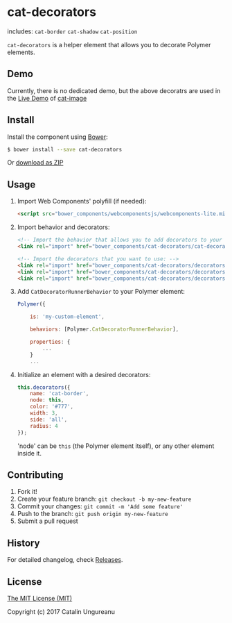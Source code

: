 <!--
[![Published on webcomponents.org](https://img.shields.io/badge/webcomponents.org-published-blue.svg)](https://www.webcomponents.org/element/the-catalin/cat-decorators)
-->
# cat-decorators

includes:
`cat-border`
`cat-shadow`
`cat-position`

`cat-decorators` is a helper element that allows you to decorate Polymer elements.

## Demo

Currently, there is no dedicated demo, but the above decoratrs are used in the [Live Demo](http://webcomponents.online/cat-image/) of [cat-image](https://www.webcomponents.org/element/the-catalin/cat-image)

## Install

Install the component using [Bower](http://bower.io/):

```sh
$ bower install --save cat-decorators
```

Or [download as ZIP](https://github.com/the-catalin/cat-decorators/archive/master.zip)

## Usage

1. Import Web Components' polyfill (if needed):

    ```html
    <script src="bower_components/webcomponentsjs/webcomponents-lite.min.js"></script>
    ```

2. Import behavior and decorators:

    ```html
    <!-- Import the behavior that allows you to add decorators to your elements -->
    <link rel="import" href="bower_components/cat-decorators/cat-decorator-runner-behavior.html">

    <!-- Import the decorators that you want to use: -->
    <link rel="import" href="bower_components/cat-decorators/decorators/cat-border.html">
    <link rel="import" href="bower_components/cat-decorators/decorators/cat-shadow.html">
    <link rel="import" href="bower_components/cat-decorators/decorators/cat-position.html">
    ```

3. Add `CatDecoratorRunnerBehavior` to your Polymer element:

	```js
	Polymer({      

	    is: 'my-custom-element',

	    behaviors: [Polymer.CatDecoratorRunnerBehavior],

	    properties: {
	    	...
	    }
	    ...
	```

4. Initialize an element with a desired decorators:

	```js
	this.decorators({
	    name: 'cat-border',
		node: this,
		color: '#777',
		width: 3,
		side: 'all',
		radius: 4
	});
	```
	
	'node' can be `this` (the Polymer element itself), or any other element inside it.


## Contributing

1. Fork it!
2. Create your feature branch: `git checkout -b my-new-feature`
3. Commit your changes: `git commit -m 'Add some feature'`
4. Push to the branch: `git push origin my-new-feature`
5. Submit a pull request

## History

For detailed changelog, check [Releases](https://github.com/the-catalin/cat-decorators/releases).

## License

[The MIT License (MIT)](https://opensource.org/licenses/MIT)

Copyright (c) 2017 Catalin Ungureanu